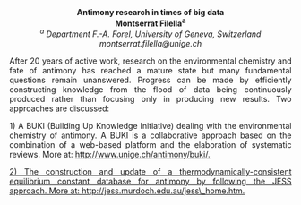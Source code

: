 <center><strong>Antimony research in times of big data</strong>

<center><strong>Montserrat Filella<sup>a</sup></strong>

<center><i><sup>a</sup> Department F.-A. Forel, University of Geneva, Switzerland</i>

<center><i>montserrat.filella@unige.ch</i>

<p style=text-align:justify>After 20 years of active work, research on the environmental chemistry
and fate of antimony has reached a mature state but many fundamental
questions remain unanswered. Progress can be made by efficiently
constructing knowledge from the flood of data being continuously
produced rather than focusing only in producing new results. Two
approaches are discussed:

<p style=text-align:justify>1) A BUKI (Building Up Knowledge Initiative) dealing with the
environmental chemistry of antimony. A BUKI is a collaborative approach
based on the combination of a web-based platform and the elaboration of
systematic reviews. More at: <a href="http://www.unige.ch/antimony/buki/">http://www.unige.ch/antimony/buki/.

<p style=text-align:justify>2) The construction and update of a thermodynamically-consistent
equilibrium constant database for antimony by following the JESS
approach. More at: <a href="http://jess.murdoch.edu.au/jess\_home.htm">http://jess.murdoch.edu.au/jess\_home.htm.
